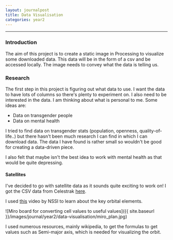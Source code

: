 ```yaml
---
layout: journalpost
title: Data Visualisation
categories: year2
---
```


---

### Introduction

The aim of this project is to create a static image in Processing to visualize some downloaded data. This data will be in the form of a csv and be accessed locally. The image needs to convey what the data is telling us.

### Research

The first step in this project is figuring out what data to use. I want the data to have lots of columns so there's plenty to experiment on. I also need to be interested in the data. I am thinking about what is personal to me. Some ideas are:

* Data on transgender people
* Data on mental health

I tried to find data on transgender stats (population, openness, quality-of-life..) but there hasn't been much research I can find in which I can download data. The data I have found is rather small so wouldn't be good for creating a data-driven piece.

I also felt that maybe isn't the best idea to work with mental health as that would be quite depressing.

#### Satellites

I've decided to go with satellite data as it sounds quite exciting to work on! I got the CSV data from Celestrak [here](https://celestrak.org/NORAD/elements/gp.php?GROUP=active&FORMAT=csv).

I used [this](https://www.youtube.com/watch?v=2gAYqtmNJx8) video by NSSI to learn about the key orbital elements.

![Miro board for converting cell values to useful values]({{ site.baseurl }}/images/journal/year2/data-visualisation/miro_plan.jpg)

I used numerous resources, mainly wikipedia, to get the formulas to get values such as Semi-major axis, which is needed for visualizing the orbit.











